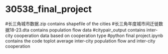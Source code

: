 # 30538_final_project
#长三角城市数据.zip contains shapefile of the cities
#长三角年度城市间迁徙数据18-23.dta contains population flow data
#citypair_output contains inter-city cooperation data based on cooperation type
#python final project.ipynb contains the code toplot average inter-city population flow and inter-city cooperation
